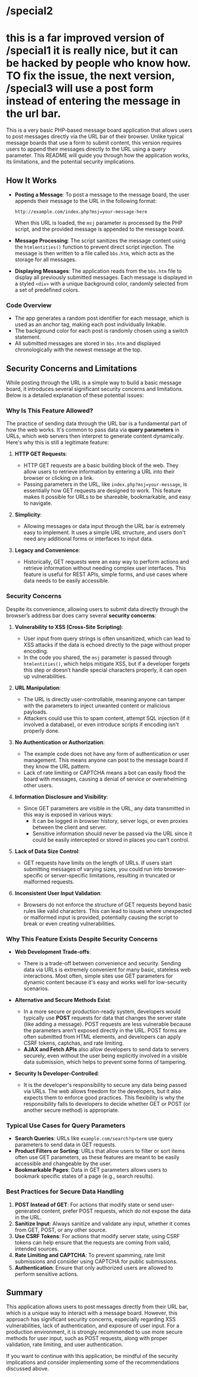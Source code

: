 
# /special2 





# this is a far improved version of /special1 it is really nice, but it can be hacked by people who know how. TO fix the issue, the next version, /special3 will use a post form instead of entering the message in the url bar. 

This is a very basic PHP-based message board application that allows users to post messages directly via the URL bar of their browser. Unlike typical message boards that use a form to submit content, this version requires users to append their messages directly to the URL using a query parameter. This README will guide you through how the application works, its limitations, and the potential security implications.

## How It Works

- **Posting a Message**: To post a message to the message board, the user appends their message to the URL in the following format:
  
  ```
  http://example.com/index.php?msj=your-message-here
  ```
  
  When this URL is loaded, the `msj` parameter is processed by the PHP script, and the provided message is appended to the message board.
- **Message Processing**: The script sanitizes the message content using the `htmlentities()` function to prevent direct script injection. The message is then written to a file called `bbs.htm`, which acts as the storage for all messages.
- **Displaying Messages**: The application reads from the `bbs.htm` file to display all previously submitted messages. Each message is displayed in a styled `<div>` with a unique background color, randomly selected from a set of predefined colors.

### Code Overview
- The app generates a random post identifier for each message, which is used as an anchor tag, making each post individually linkable.
- The background color for each post is randomly chosen using a switch statement.
- All submitted messages are stored in `bbs.htm` and displayed chronologically with the newest message at the top.

## Security Concerns and Limitations

While posting through the URL is a simple way to build a basic message board, it introduces several significant security concerns and limitations. Below is a detailed explanation of these potential issues:

### Why Is This Feature Allowed?

The practice of sending data through the URL bar is a fundamental part of how the web works. It's common to pass data via **query parameters** in URLs, which web servers then interpret to generate content dynamically. Here's why this is still a legitimate feature:

1. **HTTP GET Requests**:
   - HTTP GET requests are a basic building block of the web. They allow users to retrieve information by entering a URL into their browser or clicking on a link.
   - Passing parameters in the URL, like `index.php?msj=your-message`, is essentially how GET requests are designed to work. This feature makes it possible for URLs to be shareable, bookmarkable, and easy to navigate.

2. **Simplicity**:
   - Allowing messages or data input through the URL bar is extremely easy to implement. It uses a simple URL structure, and users don't need any additional forms or interfaces to input data.

3. **Legacy and Convenience**:
   - Historically, GET requests were an easy way to perform actions and retrieve information without needing complex user interfaces. This feature is useful for REST APIs, simple forms, and use cases where data needs to be easily accessible.

### Security Concerns

Despite its convenience, allowing users to submit data directly through the browser’s address bar does carry several **security concerns**:

1. **Vulnerability to XSS (Cross-Site Scripting)**:
   - User input from query strings is often unsanitized, which can lead to XSS attacks if the data is echoed directly to the page without proper encoding.
   - In the code you shared, the `msj` parameter is passed through `htmlentities()`, which helps mitigate XSS, but if a developer forgets this step or doesn’t handle special characters properly, it can open up vulnerabilities.

2. **URL Manipulation**:
   - The URL is directly user-controllable, meaning anyone can tamper with the parameters to inject unwanted content or malicious payloads.
   - Attackers could use this to spam content, attempt SQL injection (if it involved a database), or even introduce scripts if encoding isn't properly done.

3. **No Authentication or Authorization**:
   - The example code does not have any form of authentication or user management. This means anyone can post to the message board if they know the URL pattern.
   - Lack of rate limiting or CAPTCHA means a bot can easily flood the board with messages, causing a denial of service or overwhelming other users.

4. **Information Disclosure and Visibility**:
   - Since GET parameters are visible in the URL, any data transmitted in this way is exposed in various ways:
     - It can be logged in browser history, server logs, or even proxies between the client and server.
     - Sensitive information should never be passed via the URL since it could be easily intercepted or stored in places you can't control.

5. **Lack of Data Size Control**:
   - GET requests have limits on the length of URLs. If users start submitting messages of varying sizes, you could run into browser-specific or server-specific limitations, resulting in truncated or malformed requests.

6. **Inconsistent User Input Validation**:
   - Browsers do not enforce the structure of GET requests beyond basic rules like valid characters. This can lead to issues where unexpected or malformed input is provided, potentially causing the script to break or even creating vulnerabilities.

### Why This Feature Exists Despite Security Concerns
- **Web Development Trade-offs**:
  - There is a trade-off between convenience and security. Sending data via URLs is extremely convenient for many basic, stateless web interactions. Most often, simple sites use GET parameters for dynamic content because it's easy and works well for low-security scenarios.

- **Alternative and Secure Methods Exist**:
  - In a more secure or production-ready system, developers would typically use **POST** requests for data that changes the server state (like adding a message). POST requests are less vulnerable because the parameters aren’t exposed directly in the URL. POST forms are often submitted from HTML elements, and developers can apply CSRF tokens, captchas, and rate limiting.
  - **AJAX and Fetch APIs** also allow developers to send data to servers securely, even without the user being explicitly involved in a visible data submission, which helps to prevent some forms of tampering.

- **Security Is Developer-Controlled**:
  - It is the developer's responsibility to secure any data being passed via URLs. The web allows freedom for the developers, but it also expects them to enforce good practices. This flexibility is why the responsibility falls to developers to decide whether GET or POST (or another secure method) is appropriate.

### Typical Use Cases for Query Parameters
- **Search Queries**: URLs like `example.com/search?q=term` use query parameters to send data in GET requests.
- **Product Filters or Sorting**: URLs that allow users to filter or sort items often use GET parameters, as these features are meant to be easily accessible and changeable by the user.
- **Bookmarkable Pages**: Data in GET parameters allows users to bookmark specific states of a page (e.g., search results).

### Best Practices for Secure Data Handling
1. **POST Instead of GET**: For actions that modify state or send user-generated content, prefer POST requests, which do not expose the data in the URL.
2. **Sanitize Input**: Always sanitize and validate any input, whether it comes from GET, POST, or any other source.
3. **Use CSRF Tokens**: For actions that modify server state, using CSRF tokens can help ensure that the requests are coming from valid, intended sources.
4. **Rate Limiting and CAPTCHA**: To prevent spamming, rate limit submissions and consider using CAPTCHA for public submissions.
5. **Authentication**: Ensure that only authorized users are allowed to perform sensitive actions.

## Summary
This application allows users to post messages directly from their URL bar, which is a unique way to interact with a message board. However, this approach has significant security concerns, especially regarding XSS vulnerabilities, lack of authentication, and exposure of user input. For a production environment, it is strongly recommended to use more secure methods for user input, such as POST requests, along with proper validation, rate limiting, and user authentication.

If you want to continue with this application, be mindful of the security implications and consider implementing some of the recommendations discussed above.

